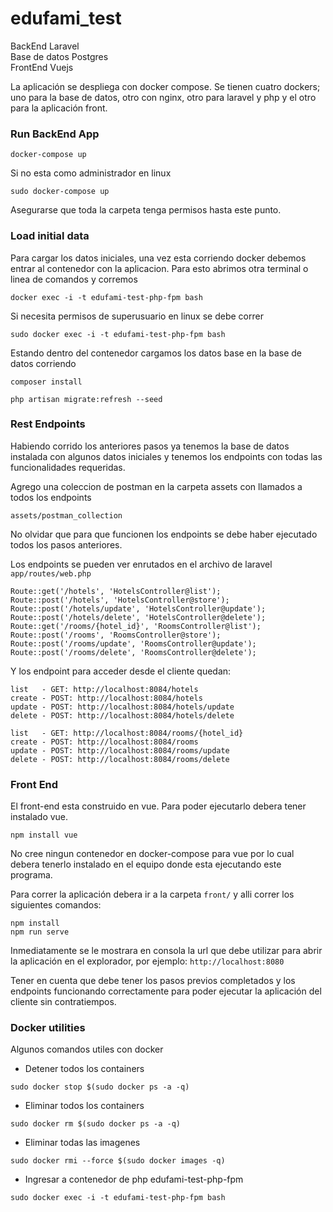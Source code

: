 # edufami_test

BackEnd Laravel <br />
Base de datos Postgres <br />
FrontEnd Vuejs

La aplicación se despliega con docker compose. Se tienen cuatro dockers; uno para la base de datos, otro con nginx, otro para laravel y php y el otro para la aplicación front.


### Run BackEnd App
`docker-compose up `

Si no esta como administrador en linux

`sudo docker-compose up`

Asegurarse que toda la carpeta tenga permisos hasta este punto.

### Load initial data

Para cargar los datos iniciales, una vez esta corriendo docker debemos entrar al contenedor con la aplicacion. Para esto abrimos otra terminal o linea de comandos y corremos

`docker exec -i -t edufami-test-php-fpm bash`

Si necesita permisos de superusuario en linux se debe correr

`sudo docker exec -i -t edufami-test-php-fpm bash`

Estando dentro del contenedor cargamos los datos base en la base de datos corriendo

`composer install`

`php artisan migrate:refresh --seed`

### Rest Endpoints

Habiendo corrido los anteriores pasos ya tenemos la base de datos instalada con algunos datos iniciales y tenemos los endpoints con todas las funcionalidades requeridas.

Agrego una coleccion de postman en la carpeta assets con llamados a todos los endpoints

`assets/postman_collection`

No olvidar que para que funcionen los endpoints se debe haber ejecutado todos los pasos anteriores.

Los endpoints se pueden ver enrutados en el archivo de laravel `app/routes/web.php`

```
Route::get('/hotels', 'HotelsController@list');
Route::post('/hotels', 'HotelsController@store');
Route::post('/hotels/update', 'HotelsController@update');
Route::post('/hotels/delete', 'HotelsController@delete');
Route::get('/rooms/{hotel_id}', 'RoomsController@list');
Route::post('/rooms', 'RoomsController@store');
Route::post('/rooms/update', 'RoomsController@update');
Route::post('/rooms/delete', 'RoomsController@delete');
```

Y los endpoint para acceder desde el cliente quedan:

```
list   - GET: http://localhost:8084/hotels
create - POST: http://localhost:8084/hotels
update - POST: http://localhost:8084/hotels/update
delete - POST: http://localhost:8084/hotels/delete

list   - GET: http://localhost:8084/rooms/{hotel_id}
create - POST: http://localhost:8084/rooms
update - POST: http://localhost:8084/rooms/update
delete - POST: http://localhost:8084/rooms/delete
```

### Front End

El front-end esta construido en vue. Para poder ejecutarlo debera tener instalado vue.

`npm install vue`

No cree ningun contenedor en docker-compose para vue por lo cual debera tenerlo instalado en el equipo donde esta ejecutando este programa.

Para correr la aplicación debera ir a la carpeta `front/` y alli correr los siguientes comandos:

```
npm install
npm run serve
```

Inmediatamente se le mostrara en consola la url que debe utilizar para abrir la aplicación en el explorador, por ejemplo: `http://localhost:8080`

Tener en cuenta que debe tener los pasos previos completados y los endpoints funcionando correctamente para poder ejecutar la aplicación del cliente sin contratiempos.

### Docker utilities

Algunos comandos utiles con docker

* Detener todos los containers

`sudo docker stop $(sudo docker ps -a -q)`

*  Eliminar todos los containers

`sudo docker rm $(sudo docker ps -a -q)`

* Eliminar todas las imagenes

`sudo docker rmi --force $(sudo docker images -q)`

* Ingresar a contenedor de php edufami-test-php-fpm

`sudo docker exec -i -t edufami-test-php-fpm bash`